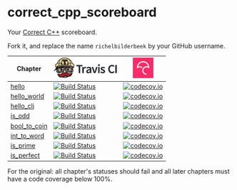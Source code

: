 # correct_cpp_scoreboard

Your [Correct C++](https://github.com/richelbilderbeek/correct_cpp) scoreboard. 

Fork it, and replace the name `richelbilderbeek` by your GitHub username.

Chapter|[![Travis CI logo](TravisCI.png)](https://travis-ci.org)|[![Codecov logo](Codecov.png)](https://www.codecov.io)
---|---|---
[hello](https://github.com/richelbilderbeek/correct_cpp_hello)|[![Build Status](https://travis-ci.org/richelbilderbeek/correct_cpp_hello.svg?branch=master)](https://travis-ci.org/richelbilderbeek/correct_cpp_hello) | [![codecov.io](https://codecov.io/github/richelbilderbeek/correct_cpp_hello/coverage.svg?branch=master)](https://codecov.io/github/richelbilderbeek/correct_cpp_hello?branch=master)
[hello_world](https://github.com/richelbilderbeek/correct_cpp_hello_world)|[![Build Status](https://travis-ci.org/richelbilderbeek/correct_cpp_hello_world.svg?branch=master)](https://travis-ci.org/richelbilderbeek/correct_cpp_hello_world) | [![codecov.io](https://codecov.io/github/richelbilderbeek/correct_cpp_hello_world/coverage.svg?branch=master)](https://codecov.io/github/richelbilderbeek/correct_cpp_hello_world?branch=master)
[hello_cli](https://github.com/richelbilderbeek/correct_cpp_hello_cli)|[![Build Status](https://travis-ci.org/richelbilderbeek/correct_cpp_hello_cli.svg?branch=master)](https://travis-ci.org/richelbilderbeek/correct_cpp_hello_cli) | [![codecov.io](https://codecov.io/github/richelbilderbeek/correct_cpp_hello_cli/coverage.svg?branch=master)](https://codecov.io/github/richelbilderbeek/correct_cpp_hello_cli?branch=master)
[is_odd](https://github.com/richelbilderbeek/correct_cpp_is_odd)|[![Build Status](https://travis-ci.org/richelbilderbeek/correct_cpp_is_odd.svg?branch=master)](https://travis-ci.org/richelbilderbeek/correct_cpp_is_odd) | [![codecov.io](https://codecov.io/github/richelbilderbeek/correct_cpp_is_odd/coverage.svg?branch=master)](https://codecov.io/github/richelbilderbeek/correct_cpp_is_odd?branch=master)
[bool_to_coin](https://github.com/richelbilderbeek/correct_cpp_bool_to_coin)|[![Build Status](https://travis-ci.org/richelbilderbeek/correct_cpp_bool_to_coin.svg?branch=master)](https://travis-ci.org/richelbilderbeek/correct_cpp_bool_to_coin) | [![codecov.io](https://codecov.io/github/richelbilderbeek/correct_cpp_bool_to_coin/coverage.svg?branch=master)](https://codecov.io/github/richelbilderbeek/correct_cpp_bool_to_coin?branch=master)
[int_to_word](https://github.com/richelbilderbeek/correct_cpp_int_to_word)|[![Build Status](https://travis-ci.org/richelbilderbeek/correct_cpp_int_to_word.svg?branch=master)](https://travis-ci.org/richelbilderbeek/correct_cpp_int_to_word) | [![codecov.io](https://codecov.io/github/richelbilderbeek/correct_cpp_int_to_word/coverage.svg?branch=master)](https://codecov.io/github/richelbilderbeek/correct_cpp_int_to_word?branch=master)
[is_prime](https://github.com/richelbilderbeek/correct_cpp_is_prime)|[![Build Status](https://travis-ci.org/richelbilderbeek/correct_cpp_is_prime.svg?branch=master)](https://travis-ci.org/richelbilderbeek/correct_cpp_is_prime) | [![codecov.io](https://codecov.io/github/richelbilderbeek/correct_cpp_is_prime/coverage.svg?branch=master)](https://codecov.io/github/richelbilderbeek/correct_cpp_is_prime?branch=master)
[is_perfect](https://github.com/richelbilderbeek/correct_cpp_is_perfect)|[![Build Status](https://travis-ci.org/richelbilderbeek/correct_cpp_is_perfect.svg?branch=master)](https://travis-ci.org/richelbilderbeek/correct_cpp_is_perfect) | [![codecov.io](https://codecov.io/github/richelbilderbeek/correct_cpp_is_perfect/coverage.svg?branch=master)](https://codecov.io/github/richelbilderbeek/correct_cpp_is_perfect?branch=master)

For the original: all chapter's statuses should fail and all later chapters must have a code coverage below 100%.
